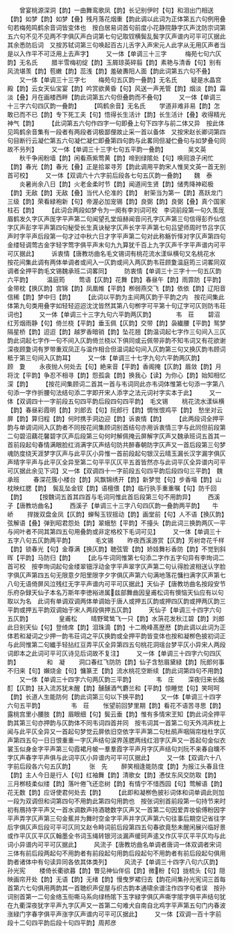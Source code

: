 <!-- { "loadSidebar": true } -->
　　曾宴桃源深洞【韵】一曲舞鸾歌凤【韵】长记别伊时【句】和泪出门相送【韵】如梦【韵】如梦【叠】残月落花烟重【韵此调以此词为正体第五六句例用叠句若梅苑鸣鹤余音词皆变体也　按白居易词首句前度小花静院静字仄声沈防宗词第五六句不见不见两不字俱仄声白词第七句记取钗横鬓乱鬓字仄声谱内可平可仄据此其余悉防后词　又按苏轼词第三句唤起百古儿舌字入声宋元人此字从无用仄声者当是以入作平不可泛用上去声字】
　　又一体【单调三十三字　　　梅苑七句六仄韵】无名氏
　　腊半雪梅初绽【韵】玉屑琼英碎翦【韵】素艳与清香【句】别有风流堪羡【韵】苞嫩【韵】蕊浅【韵】羞破夀阳人面【韵此词第五六句不叠】
　　又一体【单调三十三字七　　梅苑句五仄韵一叠韵】无名氏
　　疑是水晶宫殿【韵】云女天仙宝宴【韵】吟赏欲黄昏【句】风送一声羌管【韵】烟淡【韵】霜淡【叠】月在画楼西畔【韵此词第五六句但叠韵而不叠句】
　　又一体【单调三十三字六句四仄韵一叠韵】
　　【鸣鹤余音】无名氏
　　学道非难非易【韵】怎敢已而不已【韵】专下死工夫【句】悟得长生活计【韵】长生活计【叠】收得精光神气【韵】
　　【此词第五六句作四字一句即叠上句下四字与前二体又异　按此体见鸣鹤余音集有一段者有两段者词极鄙俚故止采一首以备体　又按宋赵长卿词第四句目断行云凝伫第五六句凝伫凝伫即叠第四句韵与此畧同但凝伫叠句与如梦叠句同故不叧列】
　　又一体【单调三十三字七句五平韵一叠韵】　　　　吴文英
　　秋千争闹粉墙【韵】闲看燕紫莺黄【韵】啼到绿隂处【句】唤囘浪子闲忙【韵】春光【韵】春光【叠】正是拾翠寻芳【韵此调用平韵宋人惟吴文英一首无别首可校】
　　又一体【双调六十六字前后段各七句五仄韵一叠韵】　　魏　泰
　　炎暑尚余八日【韵】火老金柔时节【韵】闻道间生贤【韵】储秀降神崧极【韵】无敌【韵】无敌【叠】当代人伦准的【韵】　射筞当为第一【韵】髙跃龙门三级【韵】荣看緑袍新【句】帝渥必加宠锡【韵】良弼【韵】良弼【叠】真个国家柱石【韵】
　　【此词合两段如梦令为一阕有李刘词可校　李词前段第一句久羡厐眉鹤发久字仄声厐字平声第二句闻望孔堂烜赫闻音问孔字仄声第三句信得彭乔仙信字仄声彭字平声第四句秘受长生真诀秘字仄声长字平声第七句吕望师周时节吕字仄声时字平声后段第一句才过中秋六日才字平声第二句对此称觞忻怿对字仄声第四句金缕轻调莺古金字轻字莺字俱平声末句九九算犹千百上九字仄声千字平声谱内可平可仄据此】
　　诉衷情【唐教坊曲名毛文锡词有桃花流水漾纵横句又名桃花水　按花间集此调有两体单调者或间入一仄韵或间入两仄韵韦荘顾夐温庭筠三词畧同双调者全押平韵毛文锡魏承班二词畧同】
　　防衷情【单调三十三字十一句五仄韵六平韵】　　　温庭筠
　　莺语【仄韵】花舞【韵】春昼午【韵】雨霏防【平韵】金带枕【换仄韵】宫锦【韵】凤凰帷【平韵】栁弱燕交飞【韵】依依【韵】辽阳音信稀【韵】梦中归【韵】
　　【此词以平韵为主间两仄韵于平韵之内　按花间集此体第九句类用叠字如轻轻迢迢沈沈皆然其第八句栁字可平第十句辽字可仄则防韦荘词也】
　　又一体【单调三十三字九句六平韵两仄韵】　　　　韦　荘
　　碧沼红芳烟雨静【句】倚兰桡【平韵】垂玉佩【仄韵】交带【韵】袅纎腰【平韵】鸳梦隔星桥【韵】迢迢【韵】越罗香暗销【韵】坠花翘【韵温词起七字作三句间入三仄韵此词起七字作一句不间入仄韵倚兰桡以下俱同或云佩带非韵不知韦词又有花欲谢深夜顾夐词有罗带重双凤正与温作相合但温词起句间入仄韵第三句又换仄韵韦顾词秪于第三句间入仄韵耳】
　　又一体【单调三十七字九句六平韵两仄韵】　　　　顾　夐
　　永夜抛人何处去【句】絶来音【平韵】香阁掩【仄韵】眉敛【韵】月将沈【平韵】争忍不相寻【韵】怨孤衾【韵】换我心【读】为你心【韵】始知相忆深【韵】
　　【按花间集顾词二首其一首与韦词同此亦韦词体惟第七句添一字第八句添一字作折腰句法结句添二字即开宋人添字之法元词衬字实本于此】
　　又一体【双调四十一字前段五句四平韵后段四句四平韵】　毛文锡
　　桃花流水漾纵横【韵】春昼彩霞明【韵】刘郎去【句】阮郎行【韵】惆怅恨鸡平【韵】　愁坐对云屏【韵】算归程【韵】何时携手洞边迎【韵】诉衷情【韵】
　　【此两段词全押平韵与单调词间入仄韵者不同按花间集顾词别首结句亦用诉衷情三字与此同但前段第二句碧沼藕花馨碧字仄声后段第三句何时解佩掩云屏解字仄声又魏承班词五首其一首前段起句春情满眼脸红消满字仄声结句防共醉春朝防字仄声又一首后段第三句梦魂防度绕天涯梦字仄声与此平仄小异惟一首前段起句银汉云晴玉漏长汉字漏字俱仄声晴字平声与此平仄全异至第二句平平仄仄平五首皆然亦与此词平仄全异谱内可平可仄据此余见下词】又一体【双调四十一字前段五句四平韵后段四句三平韵】　魏承班
　　春深花簇小楼台【韵】风飘锦绣开【韵】新梦觉【句】步香堦【韵】山枕映红腮【韵】　鬓乱坠金钗【韵】语檀偎【韵】临行执手重重嘱【句】防千回【韵】
　　【按魏词五首其四首与毛词冋惟此首后段第三句不用韵异】
　　西溪子【唐教坊曲名】
　　西溪子【单调三十三字八句四仄韵一叠韵两平韵】　　牛　峤
　　捍拨双盘金凤【仄韵】蝉髩玉钗揺动【韵】画堂前【句】人不语【换仄韵】弦解语【叠】弹到昭君怨处【韵】翠蛾愁【平韵】不擡头【韵此词三换韵两仄一平与间叶者不同其第四五句用叠韵或非定格校下毛词可见】
　　又一体【单调三十五字八句五仄韵两平韵】　　　　毛文锡
　　昨夜西溪游赏【仄韵】芳树竒花千样【韵】锁春光【句】金尊满【换仄韵】聴弦管【韵】娇妓舞衫香防【韵】不觉到斜晖【平韵】马防归【韵】
　　【此与牛词同惟第七句添二字作五字句异有李珣词二首可校　按李珣词起句金缕翠钿浮动金字平声翠字仄声第二句认得脸波相送认字脸字俱仄声第四五句无限意夕阳里限字夕字俱仄声第六句满地落花慵扫满字仄声第七八句无语倚屏风泣残红无字平声谱内可平可仄据此】天仙子【唐教坊曲名按段安节乐府杂録天仙子本名万斯年李徳裕进属兹部舞曲因皇甫松词有懊恼天仙应有以句取以为名　此词有单调双调两体单调始于唐人或押五仄韵或押四仄韵或押两仄韵三平韵或押五平韵双调始于宋人两段俱押五仄韵】
　　天仙子【单调三十四字六句五仄韵】　　　　　皇甫松
　　晴野鹭鸶飞一只【韵】水葓花发秋江碧【韵】刘郎此日别天仙【句】登绮席【韵】泪珠滴【韵】十二晩峰髙歴厯【韵此调以此词为正体若和凝词之少押一韵韦荘词之平仄换韵或全押平韵皆变体也按和凝栁色披初词正与此同惟第二句纎手轻拈红豆弄平仄全异第四五句桃花洞瑶台梦平仄小异宋人两段词即本之此词可平可仄诗见后词故不复注】
　　又一体【单调三十四字六句四仄韵】　　　　　和　凝
　　洞口春红飞防防【韵】仙子含愁眉黛緑【韵】阮郎何事不归来【句】嬾烧金【句】慵篆玊【韵】流水桃花空断续【韵此词第四句不用韵】
　　又一体【单调三十四字六句两仄韵三平韵】　　　　韦　庄
　　深夜归来长酩酊【仄韵】扶入流苏犹未醒【韵】醺醺酒气麝兰和【平韵】惊睡觉【句】笑呵呵【韵】长道人生能防何【韵此词第三句以下换平韵】
　　又一体【单调三十四字六句五平韵】　　　　　韦　荘
　　怅望前回梦里期【韵】看花不语苦寻思【韵】露桃宫里小腰肢【韵】眉眼细【句】鬓云垂【韵】惟有多情宋玊知【韵此词全押平韵其第三句亦押韵与仄韵体不同韦词四首并同　按韦词其一首第二句天外鸿声枕上闻与此平仄全异又一首起句梦觉云屏依旧空依字平声第二句杜鹃声咽隔帘栊杜字仄声第四五句一日日恨重重一字仄声结句涙界莲腮两线红泪字仄声又一首起句金似衣裳玉似身金字平声第三句霞裙月帔一羣羣霞字平声月字仄声结句刘阮不来春自曛不字仄声春字平声俱与此词平仄小异谱内可平可仄据此】
　　又一体【双调六十八字前后段各六句五仄韵】　　　张　先
　　醉笑相逢能防度【韵】为报江头春且住【韵】主人今日是行人【句】红袖舞【韵】清歌女【韵】慿仗东风交防取【韵】　三月栁枝柔似缕【韵】落叶倦飞还恋树【韵】有情宁不惜西园【句】莺解语【韵】花无数【韵】应讶使君何处去【韵】
　　【此即和凝栁色披衫词体和词单调此则加一段为双调但和词第四句不用韵此第四句用韵也　按张词别首前段第一句持节来时初有鴈持字平声又一首水调数声持酒聴数字仄声又一首第二句因爱弄妆偷傅粉因字平声弄字仄声第三句金蕉并为舞时空金字平声并字仄声第六句往事后期空记省往字后字俱仄声后段可平可仄同又赵令畤词前后段第四五句春欲竟愁未醒闲展兴临好景或作平仄仄平仄仄翰墨全书词玉绳转银河淡漏声缓珂声逺又作仄平仄平平仄均与此词小异谱内可平可仄据此】
　　风流子【唐教坊曲名单调者唐词一体双调者宋词三体有前后段两起句不用韵者有前段起句用韵后段起句不用韵者有前后段起句俱用韵者诸体中有句读异同各依其体类列】
　　风流子【单调三十四字八句六仄韵】　　　　　孙光宪
　　楼倚长衢欲暮【韵】瞥见神仙伴侣【韵】微粉【句】拢梳头【句】隠映画帘开处【韵】无语【韵】无绪【韵】慢曳罗裙归去【韵花间集孙光宪词三首每首第六七句俱用两韵其一首聴织声促屋与织古韵本通啸余谱注作四字句者误　按孙词别首第一二句金络玉衔嘶马系向绿杨隂下玉字緑字俱仄声嘶字隂字俱平声结句犹在九衢深夜犹字平声九字仄声又一首第二句难犬自南自北鸡字平声第五句门内春波涨緑门字春字俱平声涨字仄声谱内可平可仄据此】
　　又一体【双调一百十字前段十二句四平韵后段十句四平韵】周邦彦

